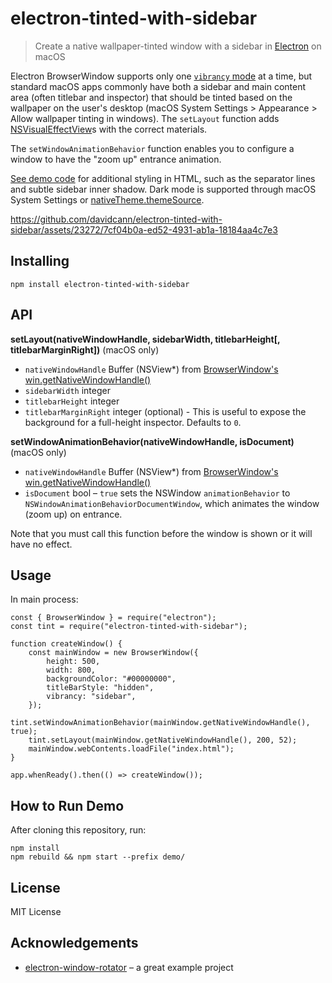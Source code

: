 # electron-tinted-with-sidebar

> Create a native wallpaper-tinted window with a sidebar in [Electron](https://electronjs.org/) on macOS

Electron BrowserWindow supports only one [`vibrancy` mode](https://www.electronjs.org/docs/latest/api/browser-window#winsetvibrancytype-macos) at a time, but standard macOS apps commonly have both a sidebar and main content area (often titlebar and inspector) that should be tinted based on the wallpaper on the user's desktop (macOS System Settings > Appearance > Allow wallpaper tinting in windows). The `setLayout` function adds [NSVisualEffectView](https://developer.apple.com/documentation/appkit/nsvisualeffectview?language=objc)s with the correct materials.

The `setWindowAnimationBehavior` function enables you to configure a window to have the "zoom up" entrance animation.

[See demo code](demo) for additional styling in HTML, such as the separator lines and subtle sidebar inner shadow. Dark mode is supported through macOS System Settings or [nativeTheme.themeSource](https://www.electronjs.org/docs/latest/api/native-theme#nativethemethemesource).

https://github.com/davidcann/electron-tinted-with-sidebar/assets/23272/7cf04b0a-ed52-4931-ab1a-18184aa4c7e3

## Installing

    npm install electron-tinted-with-sidebar

## API

**setLayout(nativeWindowHandle, sidebarWidth, titlebarHeight[, titlebarMarginRight])** (macOS only)

- `nativeWindowHandle` Buffer (NSView\*) from [BrowserWindow's win.getNativeWindowHandle()](https://www.electronjs.org/docs/latest/api/browser-window#wingetnativewindowhandle)
- `sidebarWidth` integer
- `titlebarHeight` integer
- `titlebarMarginRight` integer (optional) - This is useful to expose the background for a full-height inspector. Defaults to `0`.

**setWindowAnimationBehavior(nativeWindowHandle, isDocument)** (macOS only)

- `nativeWindowHandle` Buffer (NSView\*) from [BrowserWindow's win.getNativeWindowHandle()](https://www.electronjs.org/docs/latest/api/browser-window#wingetnativewindowhandle)
- `isDocument` bool – `true` sets the NSWindow `animationBehavior` to `NSWindowAnimationBehaviorDocumentWindow`, which animates the window (zoom up) on entrance.

Note that you must call this function before the window is shown or it will have no effect.

## Usage

In main process:

    const { BrowserWindow } = require("electron");
    const tint = require("electron-tinted-with-sidebar");

    function createWindow() {
    	const mainWindow = new BrowserWindow({
    		height: 500,
    		width: 800,
    		backgroundColor: "#00000000",
    		titleBarStyle: "hidden",
    		vibrancy: "sidebar",
    	});
    	tint.setWindowAnimationBehavior(mainWindow.getNativeWindowHandle(), true);
    	tint.setLayout(mainWindow.getNativeWindowHandle(), 200, 52);
    	mainWindow.webContents.loadFile("index.html");
    }

    app.whenReady().then(() => createWindow());

## How to Run Demo

After cloning this repository, run:

    npm install
    npm rebuild && npm start --prefix demo/

## License

MIT License

## Acknowledgements

- [electron-window-rotator](https://github.com/antonfisher/electron-window-rotator) – a great example project
